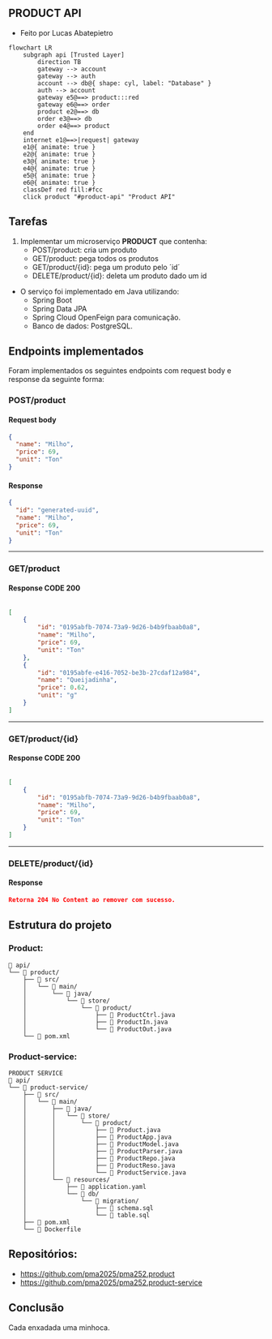 ## PRODUCT API

- Feito por Lucas Abatepietro

```mermaid
flowchart LR
    subgraph api [Trusted Layer]
        direction TB
        gateway --> account
        gateway --> auth
        account --> db@{ shape: cyl, label: "Database" }
        auth --> account
        gateway e5@==> product:::red
        gateway e6@==> order
        product e2@==> db
        order e3@==> db
        order e4@==> product
    end
    internet e1@==>|request| gateway
    e1@{ animate: true }
    e2@{ animate: true }
    e3@{ animate: true }
    e4@{ animate: true }
    e5@{ animate: true }
    e6@{ animate: true }
    classDef red fill:#fcc
    click product "#product-api" "Product API"
```

## Tarefas

1. Implementar um microserviço **PRODUCT** que contenha:
   - POST/product: cria um produto
   - GET/product: pega todos os produtos
   - GET/product/{id}: pega um produto pelo ´id´
   - DELETE/product/{id}: deleta um produto dado um id

- O serviço foi implementado em Java utilizando:
  - Spring Boot
  - Spring Data JPA
  - Spring Cloud OpenFeign para comunicação.
  - Banco de dados: PostgreSQL.

## Endpoints implementados

Foram implementados os seguintes endpoints com request body e response da seguinte forma:

### POST/product

#### Request body

```JSON
{
  "name": "Milho",
  "price": 69,
  "unit": "Ton"
}
```

#### Response

```JSON
{
  "id": "generated-uuid",
  "name": "Milho",
  "price": 69,
  "unit": "Ton"
}
```

---

### GET/product

#### Response CODE 200

```JSON

[
    {
        "id": "0195abfb-7074-73a9-9d26-b4b9fbaab0a8",
        "name": "Milho",
        "price": 69,
        "unit": "Ton"
    },
    {
        "id": "0195abfe-e416-7052-be3b-27cdaf12a984",
        "name": "Queijadinha",
        "price": 0.62,
        "unit": "g"
    }
]
```

---

### GET/product/{id}

#### Response CODE 200

```JSON

[
    {
        "id": "0195abfb-7074-73a9-9d26-b4b9fbaab0a8",
        "name": "Milho",
        "price": 69,
        "unit": "Ton"
    }
]
```

---

### DELETE/product/{id}

#### Response

```JSON
Retorna 204 No Content ao remover com sucesso.
```

## Estrutura do projeto

### Product:

```
📁 api/
└── 📁 product/
    ├── 📁 src/
    │   └── 📁 main/
    │       └── 📁 java/
    │           └── 📁 store/
    │               └── 📁 product/
    │                   ├── 📄 ProductCtrl.java
    │                   ├── 📄 ProductIn.java
    │                   └── 📄 ProductOut.java
    └── 📄 pom.xml
```

### Product-service:

```
PRODUCT SERVICE
📁 api/
└── 📁 product-service/
    ├── 📁 src/
    │   └── 📁 main/
    │       ├── 📁 java/
    │       │   └── 📁 store/
    │       │       └── 📁 product/
    │       │           ├── 📄 Product.java
    │       │           ├── 📄 ProductApp.java
    │       │           ├── 📄 ProductModel.java
    │       │           ├── 📄 ProductParser.java
    │       │           ├── 📄 ProductRepo.java
    │       │           ├── 📄 ProductReso.java
    │       │           └── 📄 ProductService.java
    │       └── 📁 resources/
    │           ├── 📄 application.yaml
    │           └── 📁 db/
    │               └── 📁 migration/
    │                   ├── 📄 schema.sql
    │                   └── 📄 table.sql
    ├── 📄 pom.xml
    └── 📄 Dockerfile
```

## Repositórios:

- https://github.com/pma2025/pma252.product
- https://github.com/pma2025/pma252.product-service

## Conclusão

Cada enxadada uma minhoca.
